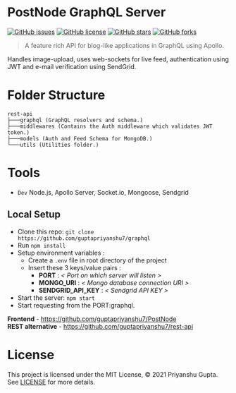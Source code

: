 # PostNode GraphQL Server

[![GitHub issues](https://img.shields.io/github/issues/guptapriyanshu7/graphql?style=for-the-badge)](https://github.com/guptapriyanshu7/graphql/issues)
[![GitHub license](https://img.shields.io/github/license/guptapriyanshu7/graphql?style=for-the-badge)](https://github.com/guptapriyanshu7/graphql/blob/apollo/LICENSE)
[![GitHub stars](https://img.shields.io/github/stars/guptapriyanshu7/graphql?style=for-the-badge)](https://github.com/guptapriyanshu7/graphql/stargazers)
[![GitHub forks](https://img.shields.io/github/forks/guptapriyanshu7/graphql?style=for-the-badge)](https://github.com/guptapriyanshu7/graphql/network)

> A feature rich API for blog-like applications in GraphQL using Apollo.

Handles image-upload, uses web-sockets for live feed, authentication using JWT and e-mail verification using SendGrid.

# Folder Structure 
```
rest-api
├───graphql (GraphQL resolvers and schema.)
├───middlewares (Contains the Auth middleware which validates JWT token.)
├───models (Auth and Feed Schema for MongoDB.)
└───utils (Utilities folder.)
```


# Tools
- ```Dev``` Node.js, Apollo Server, Socket.io, Mongoose, Sendgrid

## Local Setup

- Clone this repo: `git clone https://github.com/guptapriyanshu7/graphql`
- Run `npm install`
- Setup environment variables :
  - Create a `.env` file in root directory of the project
  - Insert these 3 keys/value pairs :
    - **PORT** : _< Port on which server will listen >_
    - **MONGO_URI** : _< Mongo database connection URI >_
    - **SENDGRID_API_KEY** : _< Sendgrid API KEY >_
- Start the server: `npm start`
- Start requesting from the PORT:graphql.


**Frontend** - https://github.com/guptapriyanshu7/PostNode \
**REST alternative** - https://github.com/guptapriyanshu7/rest-api

# License
This project is licensed under the MIT License, © 2021 Priyanshu Gupta. See [LICENSE](https://github.com/guptapriyanshu7/graphql/blob/apollo/LICENSE) for more details.


  
  
